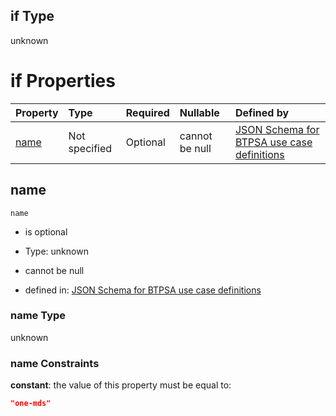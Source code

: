 ## if Type

unknown

# if Properties

| Property      | Type          | Required | Nullable       | Defined by                                                                                                                                                                                                        |
| :------------ | :------------ | :------- | :------------- | :---------------------------------------------------------------------------------------------------------------------------------------------------------------------------------------------------------------- |
| [name](#name) | Not specified | Optional | cannot be null | [JSON Schema for BTPSA use case definitions](btpsa-usecase-properties-services-items-allof-1-then-allof-81-if-properties-name.md "undefined#/properties/services/items/allOf/1/then/allOf/81/if/properties/name") |

## name



`name`

*   is optional

*   Type: unknown

*   cannot be null

*   defined in: [JSON Schema for BTPSA use case definitions](btpsa-usecase-properties-services-items-allof-1-then-allof-81-if-properties-name.md "undefined#/properties/services/items/allOf/1/then/allOf/81/if/properties/name")

### name Type

unknown

### name Constraints

**constant**: the value of this property must be equal to:

```json
"one-mds"
```
